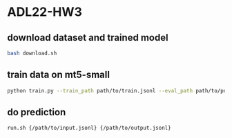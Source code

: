 # ADL22-HW3

## download dataset and trained model
```bash
bash download.sh
```

## train data on mt5-small
```bash
python train.py --train_path path/to/train.jsonl --eval_path path/to/public.jsonl
```

## do prediction
```bash
run.sh {/path/to/input.jsonl} {/path/to/output.jsonl}
```